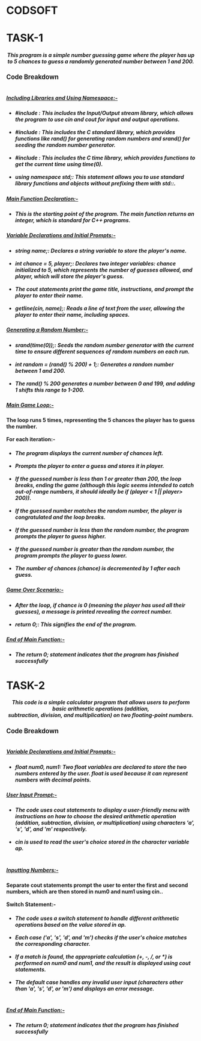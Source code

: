 # CODSOFT
<h1> TASK-1 </h1>
<h5>
        <P style="text-align: center;">
            This program is a simple number guessing game where the player has up to 5 chances to guess a randomly
            generated number between 1 and 200.
        </P>
    </h5>
    <big><b>Code Breakdown</big></b>
    <br>
    <br>
    <h5><i><U>Including Libraries and Using Namespace:-</u></i></h5>
    <ul>
        <h5>
            <li>
                #include <iostream>: This includes the Input/Output stream library, which allows the program to use cin
                    and cout for input and output operations.
                    <br><br></li>
            <li>#include <cstdlib>: This includes the C standard library, which provides functions like rand() for
                    generating random numbers and srand() for seeding the random number generator.
                    <br><br></li>
            <li>#include <ctime>: This includes the C time library, which provides functions to get the current time
                    using time(0).
                    <br><br></li>
            <li>using namespace std;: This statement allows you to use standard library functions and objects without
                prefixing them with std::.
    </ul>
    </h5>
    </li>



<h5><i><U>Main Function Declaration:-</U></i></h5>
    <ul>
        <h5>
            <li>
                This is the starting point of the program. The main function returns an integer, which is standard for
                C++ programs.
            </li>
    </ul>
    </h5>
    </li>
    <h5><i><U>Variable Declarations and Initial Prompts:-</U></i></h5>
  <ul>
        <h5>
            <li>string name;: Declares a string variable to store the player's name.
                <br><br>
            </li>
            <li>
                int chance = 5, player;: Declares two integer variables: chance initialized to 5, which represents the
                number of guesses allowed, and player, which will store the player's guess.
                <br><br>
            </li>
            <li>
                The cout statements print the game title, instructions, and prompt the player to enter their name.
                <br><br>
            </li>
            <li>
                getline(cin, name);: Reads a line of text from the user, allowing the player to enter their name,
                including spaces.
        </h5>
    </ul>
    </li>
    <h5><i><U>Generating a Random Number:-</U></i></h5>
    <h5>
        <ul>
            <li>
                srand(time(0));: Seeds the random number generator with the current time to ensure different sequences
                of random numbers on each run.
                <br><br>
            </li>
            <li>
                int random = (rand() % 200) + 1;: Generates a random number between 1 and 200.
                <br><br>
            </li>
            <li>
                The rand() % 200 generates a number between 0 and 199, and adding 1 shifts this range to 1-200.
    </h5>
    </ul>
    </li>
 <h5><i><U> Main Game Loop:-</U></i></h5>
    <b>The loop runs 5 times, representing the 5 chances the player has to guess the number.</b>
    <br><br>
    <b> For each iteration:-</b>
    <h5>
        <ul>
            <li>
                The program displays the current number of chances left.
                <br><br>
            </li>
            <li>
                Prompts the player to enter a guess and stores it in player.
                <br><br>
            </li>
            <li>
                If the guessed number is less than 1 or greater than 200, the loop breaks, ending the game (although
                this logic seems intended to catch out-of-range numbers, it should ideally be if (player < 1 || player>
                    200)).
                    <br><br></li>
            <li>
                If the guessed number matches the random number, the player is congratulated and the loop breaks.
                <br><br>
            </li>
            <li>
                If the guessed number is less than the random number, the program prompts the player to guess higher.
                <br><br>
            </li>
            <li>
                If the guessed number is greater than the random number, the program prompts the player to guess lower.
                <br><br>
            </li>
            <li>
                The number of chances (chance) is decremented by 1 after each guess.
    </h5>
    </ul>
    </li>
    <h5><i><U>Game Over Scenario:-</U></i></h5>
    <h5>
        <ul>
            <li>
                After the loop, if chance is 0 (meaning the player has used all their guesses), a message is printed
                revealing the correct number.
                <br><br>
            </li>
            <li>return 0;: This signifies the end of the program.
    </h5>
    </ul>
    </li>
    <h5><i><U>End of Main Function:-</U></i></h5>
    <h5>
        <ul>
            <li>
                The return 0; statement indicates that the program has finished successfully
    </h5>
    </ul>
    </li>


<h1> TASK-2 </h1>

<h5>
    <P style="text-align: center;">
        This code is a simple calculator program that allows users to perform basic arithmetic operations (addition,
        <br>subtraction, division, and multiplication) on two floating-point numbers.
    </P>
</h5>
<big><b>Code Breakdown</big></b>
<br>
<br>

<h5><i><U>Variable Declarations and Initial Prompts:-</U></i></h5>
<ul>
    <h5>
        <li>float num0, num1: Two float variables are declared to store the two numbers entered by the user. float is used because it can represent numbers with decimal points.
        </li>
    </h5>
</ul>
<h5><i><U>User Input Prompt:-</U></i></h5>
<h5>
    <ul>
        <li>
            The code uses cout statements to display a user-friendly menu with instructions on how to choose the desired arithmetic operation (addition, subtraction, division, or multiplication) using characters 'a', 's', 'd', and 'm' respectively.
            <br><br>
        </li>
        <li>
            cin is used to read the user's choice stored in the character variable ap.
            <br><br>
        </li>
       </h5>
</ul>
<h5><i><U> Inputting Numbers:-</U></i></h5>
<b>Separate cout statements prompt the user to enter the first and second numbers, which are then stored in num0 and num1 using cin..</b>
<br><br>
<b> Switch Statement:-</b>
<h5>
    <ul>
        <li>
            The code uses a switch statement to handle different arithmetic operations based on the value stored in ap.            <br><br>
        </li>
        <li>
            Each case ('a', 's', 'd', and 'm') checks if the user's choice matches the corresponding character.
            <br><br>
        </li>
        <li>
            If a match is found, the appropriate calculation (+, -, /, or *) is performed on num0 and num1, and the result is displayed using cout statements.
                <br><br></li>
        <li>
            The default case handles any invalid user input (characters other than 'a', 's', 'd', or 'm') and displays an error message.
            <br><br>
        </li>
  </h5>
</ul>
<h5><i><U>End of Main Function:-</U></i></h5>
<h5>
    <ul>
        <li>
            The return 0; statement indicates that the program has finished successfully
</h5>
</ul>
</li>
